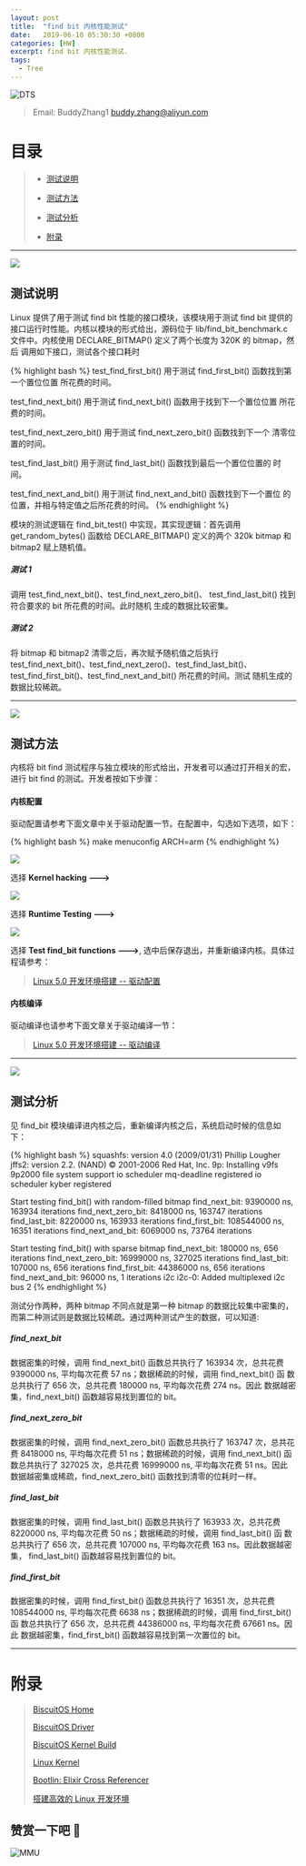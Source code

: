 ```yaml
---
layout: post
title:  "find bit 内核性能测试"
date:   2019-06-10 05:30:30 +0800
categories: [HW]
excerpt: find bit 内核性能测试.
tags:
  - Tree
---
```


![DTS](https://gitee.com/BiscuitOS_team/PictureSet/raw/Gitee/BiscuitOS/kernel/IND00000B.jpg)

> Email: BuddyZhang1 <buddy.zhang@aliyun.com>

# 目录

> - [测试说明](#SC00)
>
> - [测试方法](#SC01)
>
> - [测试分析](#SC02)
>
> - [附录](#附录)

-----------------------------------
<span id="SC00"></span>

![](https://gitee.com/BiscuitOS_team/PictureSet/raw/Gitee/BiscuitOS/kernel/IND00000Q.jpg)

## 测试说明

Linux 提供了用于测试 find bit 性能的接口模块，该模块用于测试 find bit
提供的接口运行时性能。内核以模块的形式给出，源码位于 lib/find_bit_benchmark.c
文件中。内核使用 DECLARE_BITMAP() 定义了两个长度为 320K 的 bitmap，然后
调用如下接口，测试各个接口耗时

{% highlight bash %}
test_find_first_bit() 用于测试 find_first_bit() 函数找到第一个置位位置
                      所花费的时间。

test_find_next_bit() 用于测试 find_next_bit() 函数用于找到下一个置位位置
                      所花费的时间。

test_find_next_zero_bit() 用于测试 find_next_zero_bit() 函数找到下一个
                      清零位置的时间。

test_find_last_bit() 用于测试 find_last_bit() 函数找到最后一个置位位置的
                      时间。

test_find_next_and_bit() 用于测试 find_next_and_bit() 函数找到下一个置位
                      的位置，并相与特定值之后所花费的时间。
{% endhighlight %}

模块的测试逻辑在 find_bit_test() 中实现，其实现逻辑：首先调用
get_random_bytes() 函数给 DECLARE_BITMAP() 定义的两个 320k bitmap 和
bitmap2 赋上随机值。

##### 测试 1

调用 test_find_next_bit()、test_find_next_zero_bit()、
test_find_last_bit() 找到符合要求的 bit 所花费的时间。此时随机
生成的数据比较密集。

##### 测试 2

将 bitmap 和 bitmap2 清零之后，再次赋予随机值之后执行
test_find_next_bit()、test_find_next_zero()、test_find_last_bit()、
test_find_first_bit()、test_find_next_and_bit() 所花费的时间。测试
随机生成的数据比较稀疏。

-----------------------------------
<span id="SC01"></span>

![](https://gitee.com/BiscuitOS_team/PictureSet/raw/Gitee/BiscuitOS/kernel/IND00000K.jpg)

## 测试方法

内核将 bit find 测试程序与独立模块的形式给出，开发者可以通过打开相关的宏，
进行 bit find 的测试。开发者按如下步骤：

#### <span id="驱动配置">内核配置</span>

驱动配置请参考下面文章中关于驱动配置一节。在配置中，勾选如下选项，如下：

{% highlight bash %}
make menuconfig ARCH=arm
{% endhighlight %}

![](https://gitee.com/BiscuitOS_team/PictureSet/raw/Gitee/BiscuitOS/boot/BOOT000136.png)

选择 **Kernel hacking --->**

![](https://gitee.com/BiscuitOS_team/PictureSet/raw/Gitee/BiscuitOS/boot/BOOT000137.png)

选择 **Runtime Testing --->**

![](https://gitee.com/BiscuitOS_team/PictureSet/raw/Gitee/BiscuitOS/boot/BOOT000138.png)

选择 **Test find_bit functions --->**, 选中后保存退出，并重新编译内核。具体过程请参考：

> [Linux 5.0 开发环境搭建 -- 驱动配置](https://biscuitos.github.io/blog/Linux-5.0-arm32-Usermanual/#%E9%A9%B1%E5%8A%A8%E9%85%8D%E7%BD%AE)

#### <span id="驱动编译">内核编译</span>

驱动编译也请参考下面文章关于驱动编译一节：

> [Linux 5.0 开发环境搭建 -- 驱动编译](https://biscuitos.github.io/blog/Linux-5.0-arm32-Usermanual/#%E7%BC%96%E8%AF%91%E9%A9%B1%E5%8A%A8)

-----------------------------------
<span id="SC02"></span>

![](https://gitee.com/BiscuitOS_team/PictureSet/raw/Gitee/BiscuitOS/kernel/IND00000L.jpg)

## 测试分析

见 find_bit 模块编译进内核之后，重新编译内核之后，系统启动时候的信息如下：

{% highlight bash %}
squashfs: version 4.0 (2009/01/31) Phillip Lougher
jffs2: version 2.2. (NAND) © 2001-2006 Red Hat, Inc.
9p: Installing v9fs 9p2000 file system support
io scheduler mq-deadline registered
io scheduler kyber registered

Start testing find_bit() with random-filled bitmap
find_next_bit:                 9390000 ns, 163934 iterations
find_next_zero_bit:            8418000 ns, 163747 iterations
find_last_bit:                 8220000 ns, 163933 iterations
find_first_bit:              108544000 ns,  16351 iterations
find_next_and_bit:             6069000 ns,  73764 iterations

Start testing find_bit() with sparse bitmap
find_next_bit:                  180000 ns,    656 iterations
find_next_zero_bit:           16999000 ns, 327025 iterations
find_last_bit:                  107000 ns,    656 iterations
find_first_bit:               44386000 ns,    656 iterations
find_next_and_bit:               96000 ns,      1 iterations
i2c i2c-0: Added multiplexed i2c bus 2
{% endhighlight %}

测试分作两种，两种 bitmap 不同点就是第一种 bitmap 的数据比较集中密集的，
而第二种测试则是数据比较稀疏。通过两种测试产生的数据，可以知道:

##### find_next_bit

数据密集的时候，调用 find_next_bit() 函数总共执行了 163934 次，总共花费
9390000 ns, 平均每次花费 57 ns；数据稀疏的时候，调用 find_next_bit() 函
数总共执行了 656 次，总共花费 180000 ns, 平均每次花费 274 ns。因此
数据越密集，find_next_bit() 函数越容易找到置位的 bit。

##### find_next_zero_bit

数据密集的时候，调用 find_next_zero_bit() 函数总共执行了 163747 次，总共花费
8418000 ns, 平均每次花费 51 ns；数据稀疏的时候，调用 find_next_bit() 函
数总共执行了 327025 次，总共花费 16999000 ns, 平均每次花费 51 ns。因此
数据越密集或稀疏，find_next_zero_bit() 函数找到清零的位耗时一样。

##### find_last_bit

数据密集的时候，调用 find_last_bit() 函数总共执行了 163933 次，总共花费
8220000 ns, 平均每次花费 50 ns；数据稀疏的时候，调用 find_last_bit() 函
数总共执行了 656 次，总共花费 107000 ns, 平均每次花费 163 ns。因此数据越密集，
find_last_bit() 函数越容易找到置位的 bit。

##### find_first_bit

数据密集的时候，调用 find_first_bit() 函数总共执行了 16351 次，总共花费
108544000 ns, 平均每次花费 6638 ns；数据稀疏的时候，调用 find_first_bit() 函
数总共执行了 656 次，总共花费 44386000 ns, 平均每次花费 67661 ns。因此
数据越密集，find_first_bit() 函数越容易找到第一次置位的 bit。

-----------------------------------------------

# <span id="附录">附录</span>

> [BiscuitOS Home](https://biscuitos.github.io/)
>
> [BiscuitOS Driver](https://biscuitos.github.io/blog/BiscuitOS_Catalogue/)
>
> [BiscuitOS Kernel Build](https://biscuitos.github.io/blog/Kernel_Build/)
>
> [Linux Kernel](https://www.kernel.org/)
>
> [Bootlin: Elixir Cross Referencer](https://elixir.bootlin.com/linux/latest/source)
>
> [搭建高效的 Linux 开发环境](https://biscuitos.github.io/blog/Linux-debug-tools/)

## 赞赏一下吧 🙂

![MMU](https://gitee.com/BiscuitOS_team/PictureSet/raw/Gitee/BiscuitOS/kernel/HAB000036.jpg)
